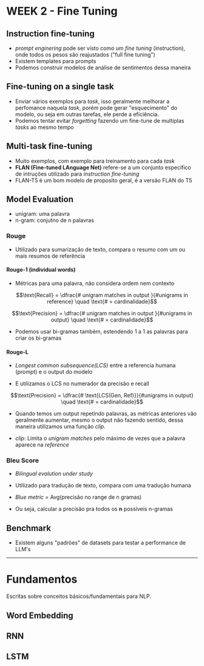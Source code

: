 # WEEK 2 - Fine Tuning

## Instruction fine-tuning
* *prompt enginering* pode ser visto como um  *fine tuning* (instruction), onde todos os pesos são reajustados ("full fine tuning")
* Existem templates para prompts
* Podemos construir modelos de análise de sentimentos dessa maneira

## Fine-tuning on a single task
* Enviar vários exemplos para *task*, isso geralmente melhorar a perfomance naquela *task*, porém pode gerar "esquecimento" do modelo, ou seja em outras tarefas, ele perde a eficiência.
* Podemos tentar evitar *forgetting* fazendo um fine-tune de multiplas *tasks* ao mesmo tempo

## Multi-task fine-tuning 
* Muito exemplos, com exemplo para treinamento para cada *task*
* **FLAN (Fine-tuned LAnguage Net)** refere-se a um conjunto especifico de intruções utilizado para *instruction fine-tuning*
* FLAN-T5 é um bom modelo de proposito geral, é a versão FLAN do T5

## Model Evaluation
* unigram: uma palavra
* n-gram: conjutno de n palavras
### Rouge
* Utilizado para sumarização de texto, compara o resumo com um ou mais resumos de referência

#### Rouge-1 (individual words)
* Métricas para uma palavra, não considera ordem nem contexto

$$\text{Recall} = \dfrac{# unigram matches in output }{#unigrams in reference} \quad \text{# = cardinalidade}$$


$$\text{Precision} = \dfrac{# unigram matches in output }{#unigrams in output} \quad \text{# = cardinalidade}$$



* Podemos usar bi-gramas também, estendendo 1 a 1 as palavras para criar os bi-gramas

#### Rouge-L

* *Longest common subsequence(LCS)* entre a referencia humana (prompt)  e o output do modelo

* E utilizamos o LCS no numerador da precisão e recall

$$\text{Precision} = \dfrac{# \text{LCS(Gen, Ref)}}{#unigrams in output} \quad \text{# = cardinalidade}$$

* Quando temos um output repetindo palavras, as métricas anteriores vão geralmente aumentar, mesmo o output não fazendo sentido, dessa maneira utilizamos uma função *clip*.

* *clip*: Limita o *unigram matches* pelo máximo de vezes que a palavra aparece na *reference*

### Bleu Score
* *Bilingual evalution under study*

* Utilizado para tradução de texto, compara com uma tradução humana
* *Blue metric* = Avg(precisão no range de n gramas) 

* Ou seja, calcular a precisão pra todos os **n** possíveis n-gramas

## Benchmark
* Existem alguns "padrões" de datasets para testar a performance de LLM's

-------
# Fundamentos
Escritas sobre conceitos básicos/fundamentais para NLP.

## Word Embedding

## RNN

## LSTM
